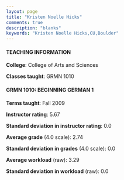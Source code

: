 ```yaml
---
layout: page
title: "Kristen Noelle Hicks" 
comments: true
description: "blanks"
keywords: "Kristen Noelle Hicks,CU,Boulder"
---
```

<head>
<script src="https://ajax.googleapis.com/ajax/libs/jquery/2.1.3/jquery.min.js"></script>
<script src="https://dl.dropboxusercontent.com/s/pc42nxpaw1ea4o9/highcharts.js?dl=0"></script>
<!-- <script src="../assets/js/highcharts.js"></script> -->
<style type="text/css">@font-face {
	font-family: "Bebas Neue";
	src: url(https://www.filehosting.org/file/details/544349/BebasNeue Regular.otf) format("opentype");
	}
	h1.Bebas { 
		font-family: "Bebas Neue", Verdana, Tahoma;
	}
</style>
</head>
	   
#### TEACHING INFORMATION

**College**: College of Arts and Sciences

**Classes taught**: GRMN 1010

#### GRMN 1010: BEGINNING GERMAN 1

**Terms taught**: Fall 2009

**Instructor rating**: 5.67

**Standard deviation in instructor rating**: 0.0

**Average grade** (4.0 scale): 2.74

**Standard deviation in grades** (4.0 scale): 0.0

**Average workload** (raw): 3.29

**Standard deviation in workload** (raw): 0.0

